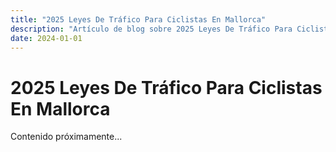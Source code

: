 ```yaml
---
title: "2025 Leyes De Tráfico Para Ciclistas En Mallorca"
description: "Artículo de blog sobre 2025 Leyes De Tráfico Para Ciclistas En Mallorca"
date: 2024-01-01
---
```


# 2025 Leyes De Tráfico Para Ciclistas En Mallorca

Contenido próximamente...
